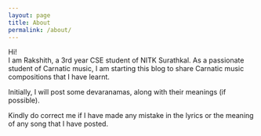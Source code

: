 ```yaml
---
layout: page
title: About
permalink: /about/
---
```


Hi!  
I am Rakshith, a 3rd year CSE student of NITK Surathkal. 
As a passionate student of Carnatic music, I am starting this blog to 
share Carnatic music compositions that I have learnt.  

Initially, I will post some devaranamas, along with their meanings (if possible).

Kindly do correct me if I have made any mistake in the lyrics or the meaning of any song that I have posted.
